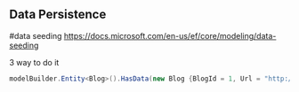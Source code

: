 ## Data Persistence


#data seeding
https://docs.microsoft.com/en-us/ef/core/modeling/data-seeding

3 way to do it

```C#
modelBuilder.Entity<Blog>().HasData(new Blog {BlogId = 1, Url = "http://sample.com"});
```
